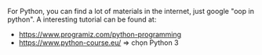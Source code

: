 For Python, you can find a lot of materials in the internet, just google "oop in python". A interesting tutorial can be found at:
- https://www.programiz.com/python-programming
- https://www.python-course.eu/ => chọn Python 3
